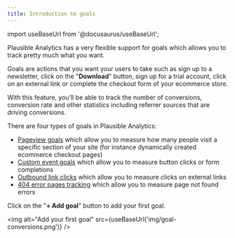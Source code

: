 ```yaml
---
title: Introduction to goals
--- 
```


import useBaseUrl from '@docusaurus/useBaseUrl';

Plausible Analytics has a very flexible support for goals which allows you to track pretty much what you want. 

Goals are actions that you want your users to take such as sign up to a newsletter, click on the "**Download**" button, sign up for a trial account, click on an external link or complete the checkout form of your ecommerce store.

With this feature, you’ll be able to track the number of conversions, conversion rate and other statistics including referrer sources that are driving conversions.

There are four types of goals in Plausible Analytics: 

* [Pageview goals](pageview-goals.md) which allow you to measure how many people visit a specific section of your site (for instance dynamically created ecommerce checkout pages)
* [Custom event goals](custom-event-goals.md) which allow you to measure button clicks or form completions
* [Outbound link clicks](outbound-link-click-tracking.md) which allow you to measure clicks on external links
* [404 error pages tracking](404-error-pages-tracking.md) which allow you to measure page not found errors

Click on the "**+ Add goal**" button to add your first goal.

<img alt="Add your first goal" src={useBaseUrl('img/goal-conversions.png')} />
